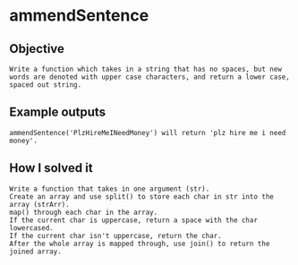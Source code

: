 # ammendSentence

## Objective
    Write a function which takes in a string that has no spaces, but new words are denoted with upper case characters, and return a lower case, spaced out string.

## Example outputs
    ammendSentence('PlzHireMeINeedMoney') will return 'plz hire me i need money'.

## How I solved it
    Write a function that takes in one argument (str).
    Create an array and use split() to store each char in str into the array (strArr).
    map() through each char in the array.
    If the current char is uppercase, return a space with the char lowercased.
    If the current char isn't uppercase, return the char.
    After the whole array is mapped through, use join() to return the joined array.
